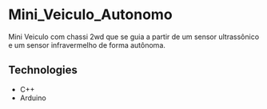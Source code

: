 # Mini_Veiculo_Autonomo
Mini Veiculo com chassi 2wd que se guia a partir de um sensor ultrassônico e um sensor infravermelho de forma autônoma.

## Technologies
* C++
* Arduino

